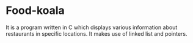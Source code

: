 # Food-koala
It is a program written in C which displays various information about restaurants in specific locations. It makes use of linked list and pointers.
